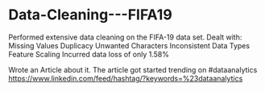 # Data-Cleaning---FIFA19

Performed extensive data cleaning on the FIFA-19 data set. Dealt with:
Missing Values
Duplicacy
Unwanted Characters
Inconsistent Data Types
Feature Scaling
Incurred data loss of only 1.58%

Wrote an Article about it. The article got started trending on #dataanalytics https://www.linkedin.com/feed/hashtag/?keywords=%23dataanalytics

